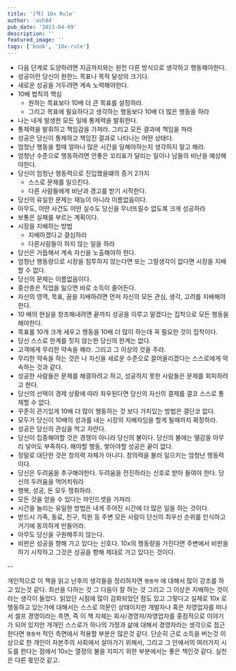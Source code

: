 ```yaml
---
title: '[책] 10x Rule'
author: 'ash84'
pub_date: '2023-04-09'
description: ''
featured_image: ''
tags: ['book', '10x-rule']
---
```


- 다음 단계로 도양하려면 지금까지와는 완전 다른 방식으로 생각하고 행동해야한다. 
- 성공이란 당신이 원한느 목표나 목적 달성의 크기다. 
- 새로운 성공을 거두려면 계속 노력해야한다. 
- 10배 법칙의 핵심
	- 원하는 목표보다 10배 더 큰 목표를 설정하라. 
	- 그리고 목표에 필요하다고 생각하는 행동보다 10배 더 많은 행동을 하라 
- 나는 내게 발생한 모든 일에 통제력을 발휘한다. 
- 통제력을 발휘하고 책임감을 가져라. 그리고 모든 결과에 책임을 져라 
- 성공은 당신이 통제하고 책임진 결과로 나타나는 어떤 상태다. 
- 엄청난 행동을 할때 얼마나 많은 시간을 일해야하는지 생각하지 말고 해라. 
- 엄청난 수준으로 행동하려면 안좋은 꼬리표가 달리는 일이나 남들의 비난을 예상해야한다. 
- 당신이 엄청난 행동력으로 진입했을떄의 증거 2가지 
	- 스스로 문제를 일으킨다.
	- 다른 사람들에게 비난과 경고를 받기 시작한다. 
- 당신의 유일한 문제는 재능이 아니라 이름없음이다. 
- 아무도, 어떤 사건도 어떤 실수도 당신을 무너뜨릴수 없도록 크게 성공하라
- 보통은 실패를 부르는 계획이다. 
- 시장을 지배하는 방법 
	- 지배하겠다고 결심하라 
	- 다른사람들이 하지 않는 일을 하라 
- 당신은 거듭해서 계속 자신을 노출해야하 한다. 
- 엄청난 행동량으로 시장을 침투하지 않는다면 또는 그럴생각이 없다면 시장을 지배할 수 없다. 
- 당신의 문제는 이름없음이다. 
- 중산층은 직업을 잃으면 바로 소득이 줄어든다. 
- 자신의 영역, 목표, 꿈을 지배하려면 먼저 자신의 모든 관심, 생각, 고려를 지배해야한다.
 - 10 배의 현실을 창조해내려면 끝까지 성공을 이루고 말겠다는 집착으로 모든 행동을 해야한다. 
- 목표를 10개 크게 세우고 행동을 10배 더 많이 하는데 꼭 필요한 것이 집착이다. 
- 당신 스스로 한계를 짓지 않는한 당신의 한계는 없다. 
- 고객에게 무리한 약속을 해라. 그리고 그 이상의 것을 주라. 
- 무리한 약속을 하는 것은 나 자신을 새로운 수준으로 끌어올리겠다는 스스로에게 약속하는 것과 같다. 
- 성공한 사람들은 문제를 해결하려고 하고, 성공하지 못한 사람들은 문제를 회피하려고 한다. 
- 당신의 선택이 경제 상황에 따라 좌우된다면 당신의 자신의 결제를 결코 스스로 통제할 수 없다. 
- 꾸준히 끈기있게 10배 더 많이 행동하는 것 보다 가치있는 방법은 결단코 없다. 
- 모두가 당신이 10배의 성과를 내는 시장의 지배자임을 할게 될때까지 확장하라. 
- 성공은 당신의 관심을 먹고 자란다. 
- 당신이 집중해야할 것은 경쟁이 아니라 당신의 불이다. 당신의 불에는 땔감을 아무리 넣어도 부족하다. 해야할 행동, 쌓아야할 성공은 끝이 없다. 
- 정말로 대단한 것은 창의력 자체가 아니다. 창의력을 불러 일으키는 엄청난 행동력이다. 
- 당신은 두려움을 추구해야한다. 두려움을 전진하라는 신호로 받아 들여야 한다. 당신의 두려움을 먹어치워라
- 행복, 성공, 돈 모두 쟁취하라. 
- 모든 것을 얻을 수 있다는 마인드셋을 가져라.
- 시간을 늘리는 유일한 방법은 내게 주어진 시간에 더 많은 일을 하는 것이다. 
- 받드시 가족, 동료, 친구, 직원 등 주변 모든 사람이 단신의 최우선 순위를 인식하고 거기에 동의하게 만들어라. 
- 아무도 당신을 구원해주지 않는다. 
- 비판은 성공을 향해 가고 있다는 신호다. 10x의 행동량을 가진다면 주변에서 비판을 하기 시작하고 그것은 성공을 향해 제대로 가고 있다는 것이다. 

--

개인적으로 이 책을 읽고 난후의 생각들을 정리하자면 `행동력` 에 대해서 많이 강조를 하고 있는것 같다. 최선을 다하는 것 그 다음이 잘 하는 것 그리고 그 이상은 지배하는 것이라는 생각이 들었다. 읽었던 시점에 많이 감화되었던 점도 있고 그렇다고 실제로 10x 로 행동하고 있는가에 대해서는 스스로 의문인 상태이지만 개발자나 혹은 자영업자를 떠나서 셀프 경영이라는 측면, 즉 이 책 자체는 회사/경영자/자영업자를 중점적으로 이야기가 되어 있지만 개개인 스스로가 하나의 가정과 삶에 대해서 경영자라는 생각으로 접근한다면 `행동력` 적인 측면에서 적용할 부분은 많은것 같다. 단순히 근로 소득을 버는것 이상으로 한 개인이 자본주의 사회에서 살아가기 위해서, 그리고 그 안에서의 여러가지 시도를 한다는 점에서 10x는 열정의 불을 지피기 위한 부분에서는 좋은 책인것 같다. 실천은 다른 몫인것 같고. 
